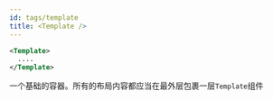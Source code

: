 ```yaml
---
id: tags/template
title: <Template />
---
```


```xml
<Template>
  ....
</Template>
```

一个基础的容器。所有的布局内容都应当在最外层包裹一层`Template`组件
